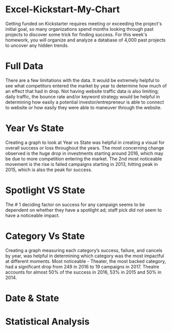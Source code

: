 # Excel-Kickstart-My-Chart
Getting funded on Kickstarter requires meeting or exceeding the project's initial goal, so many organizations spend months looking through past projects to discover some trick for finding success. For this week's homework, you will organize and analyze a database of 4,000 past projects to uncover any hidden trends.

# Full Data
There are a few limitations with the data. It would be extremely helpful to see what competitors entered the market by year to determine how much of an effect that had in drop.  Not having website traffic data is also limiting; daily traffic, the bounce rate and/or keyword strategy would be helpful in determining how easily a potential investor/entrepreneur is able to connect to website or how easily they were able to maneuver through the website.  


# Year Vs State 
Creating a graph to look at Year vs State was helpful in creating a visual for overall success or loss throughout the years. The most concerning change observed is the huge drop in investments starting around 2016, which may be due to more competition entering the market. The 2nd most noticeable movement is the rise is failed campaigns starting in 2013, hitting peak in 2015, which is also the peak for success.


# Spotlight VS State 
The # 1 deciding factor on success for any campaign seems to be dependent on whether they have a spotlight ad; staff pick did not seem to have a noticeable impact.


# Category Vs State
Creating a graph measuring each category’s success, failure, and cancels by year, was helpful in determining which category was the most impactful at different moments. 
Most noticeable - Theater, the most backed category, had a significant drop from 249 in 2016 to 19 campaigns in 2017. Theatre accounts for almost 50% of the success in 2016, 53% in 2015 and 50% in 2014. 





# Date & State

# Statistical Analysis 



